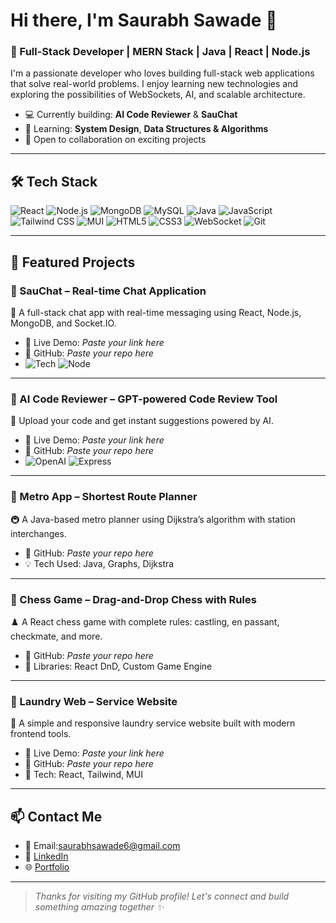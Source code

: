 # Hi there, I'm Saurabh Sawade 👋

### 🚀 Full-Stack Developer | MERN Stack | Java | React | Node.js

I'm a passionate developer who loves building full-stack web applications that solve real-world problems. I enjoy learning new technologies and exploring the possibilities of WebSockets, AI, and scalable architecture.

- 💻 Currently building: **AI Code Reviewer** & **SauChat**  
- 🌱 Learning: **System Design**, **Data Structures & Algorithms**  
- 🤝 Open to collaboration on exciting projects

---

## 🛠️ Tech Stack
![React](https://img.shields.io/badge/-React-black?style=flat-square&logo=react)
![Node.js](https://img.shields.io/badge/-Node.js-black?style=flat-square&logo=node.js)
![MongoDB](https://img.shields.io/badge/-MongoDB-black?style=flat-square&logo=mongodb)
![MySQL](https://img.shields.io/badge/-MySQL-black?style=flat-square&logo=mysql)
![Java](https://img.shields.io/badge/-Java-black?style=flat-square&logo=java)
![JavaScript](https://img.shields.io/badge/-JavaScript-black?style=flat-square&logo=javascript)
![Tailwind CSS](https://img.shields.io/badge/-TailwindCSS-black?style=flat-square&logo=tailwind-css)
![MUI](https://img.shields.io/badge/-MaterialUI-black?style=flat-square&logo=mui)
![HTML5](https://img.shields.io/badge/-HTML5-black?style=flat-square&logo=html5)
![CSS3](https://img.shields.io/badge/-CSS3-black?style=flat-square&logo=css3)
![WebSocket](https://img.shields.io/badge/-WebSocket-black?style=flat-square&logo=socketdotio)
![Git](https://img.shields.io/badge/-Git-black?style=flat-square&logo=git)

---

## 🌟 Featured Projects

### 🔸 SauChat – Real-time Chat Application  
💬 A full-stack chat app with real-time messaging using React, Node.js, MongoDB, and Socket.IO.

- 🔗 Live Demo: _Paste your link here_  
- 📂 GitHub: _Paste your repo here_  
- ![Tech](https://img.shields.io/badge/-React-61DAFB?logo=react&logoColor=white&style=flat)&nbsp;![Node](https://img.shields.io/badge/-Node.js-339933?logo=node.js&logoColor=white)

---

### 🔸 AI Code Reviewer – GPT-powered Code Review Tool  
🤖 Upload your code and get instant suggestions powered by AI.

- 🔗 Live Demo: _Paste your link here_  
- 📂 GitHub: _Paste your repo here_  
- ![OpenAI](https://img.shields.io/badge/-OpenAI-412991?logo=openai&logoColor=white)&nbsp;![Express](https://img.shields.io/badge/-Express-black?logo=express)

---

### 🔸 Metro App – Shortest Route Planner  
🚇 A Java-based metro planner using Dijkstra’s algorithm with station interchanges.

- 📂 GitHub: _Paste your repo here_  
- 💡 Tech Used: Java, Graphs, Dijkstra

---

### 🔸 Chess Game – Drag-and-Drop Chess with Rules  
♟️ A React chess game with complete rules: castling, en passant, checkmate, and more.

- 📂 GitHub: _Paste your repo here_  
- 🧩 Libraries: React DnD, Custom Game Engine

---

### 🔸 Laundry Web – Service Website  
🧼 A simple and responsive laundry service website built with modern frontend tools.

- 🔗 Live Demo: _Paste your link here_  
- 📂 GitHub: _Paste your repo here_  
- 💅 Tech: React, Tailwind, MUI

---


## 📫 Contact Me

- 📧 Email:saurabhsawade6@gmail.com
- 🔗 [LinkedIn](https://www.linkedin.com/in/saurabh-sawade6261/)
- 🌐 [Portfolio](https://portfolio-saurabh-sawade.vercel.app)

---

> _Thanks for visiting my GitHub profile! Let's connect and build something amazing together ✨_

<!--
**SaurabhSawade/SaurabhSawade** is a ✨ _special_ ✨ repository because its `README.md` (this file) appears on your GitHub profile.

Here are some ideas to get you started:

- 🔭 I’m currently working on ...
- 🌱 I’m currently learning ...
- 👯 I’m looking to collaborate on ...
- 🤔 I’m looking for help with ...
- 💬 Ask me about ...
- 📫 How to reach me: ...
- 😄 Pronouns: ...
- ⚡ Fun fact: ...
-->
